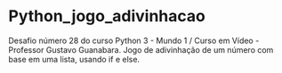 # Python_jogo_adivinhacao
Desafio número 28 do curso Python 3 - Mundo 1 / Curso em Vídeo - Professor Gustavo Guanabara.
Jogo de adivinhação de um número com base em uma lista, usando if e else.

